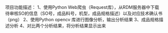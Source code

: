 项目功能描述：
1、使用Python Web爬虫（Request库），从RDM服务器中下载待审核SO的信息（SO号，成品料号，机型，成品规格描述）以及对应技术确认书（png）
2、使用Python opencv 库进行图像分析，输出分析结果
3、成品规格描述分析
4、对比两个分析结果，将分析结果显示出来
